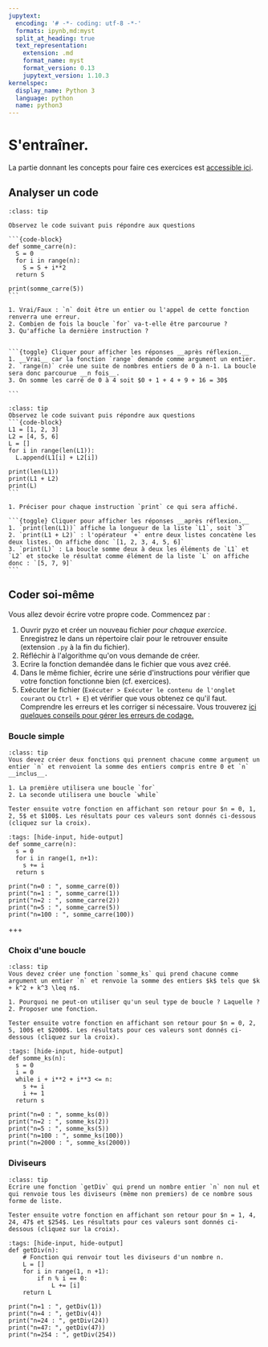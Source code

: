 ```yaml
---
jupytext:
  encoding: '# -*- coding: utf-8 -*-'
  formats: ipynb,md:myst
  split_at_heading: true
  text_representation:
    extension: .md
    format_name: myst
    format_version: 0.13
    jupytext_version: 1.10.3
kernelspec:
  display_name: Python 3
  language: python
  name: python3
---
```


# S'entraîner.
La partie donnant les concepts pour faire ces exercices est [accessible ici](https://pcsi3physiquestan.github.io/intro_python/notebook/bases_intro.html).

## Analyser un code

````{admonition} Exercice : Fonction et boucle
:class: tip

Observez le code suivant puis répondre aux questions

```{code-block}
def somme_carre(n):
  S = 0
  for i in range(n):
    S = S + i**2
  return S

print(somme_carre(5))
```

1. Vrai/Faux : `n` doit être un entier ou l'appel de cette fonction renverra une erreur.
2. Combien de fois la boucle `for` va-t-elle être parcourue ?
3. Qu'affiche la dernière instruction ?


```{toggle} Cliquer pour afficher les réponses __après réflexion.__
1. __Vrai__ car la fonction `range` demande comme argument un entier.
2. `range(n)` crée une suite de nombres entiers de 0 à n-1. La boucle sera donc parcourue __n fois__.
3. On somme les carré de 0 à 4 soit $0 + 1 + 4 + 9 + 16 = 30$

```

````

````{admonition} Exercice :  Utiliser des listes
:class: tip
Observez le code suivant puis répondre aux questions
```{code-block}
L1 = [1, 2, 3]
L2 = [4, 5, 6]
L = []
for i in range(len(L1)):
  L.append(L1[i] + L2[i])

print(len(L1))
print(L1 + L2)
print(L)
```

1. Préciser pour chaque instruction `print` ce qui sera affiché.

```{toggle} Cliquer pour afficher les réponses __après réflexion.__
1. `print(len(L1))` affiche la longueur de la liste `L1`, soit `3`
2. `print(L1 + L2)` : l'opérateur `+` entre deux listes concatène les deux listes. On affiche donc `[1, 2, 3, 4, 5, 6]`
3. `print(L)` : La boucle somme deux à deux les éléments de `L1` et `L2` et stocke le résultat comme élément de la liste `L` on affiche donc : `[5, 7, 9]`
```
````

## Coder soi-même

Vous allez devoir écrire votre propre code. Commencez par :
1. Ouvrir pyzo et créer un nouveau fichier _pour chaque exercice_. Enregistrez le dans un répertoire clair pour le retrouver ensuite (extension `.py` à la fin du fichier).
2. Réfléchir à l'algorithme qu'on vous demande de créer.
3. Ecrire la fonction demandée dans le fichier que vous avez créé.
4. Dans le même fichier, écrire une série d'instructions pour vérifier que votre fonction fonctionne bien (cf. exercices).
5. Exécuter le fichier (`Exécuter > Exécuter le contenu de l'onglet courant` ou `Ctrl + E`) et vérifier que vous obtenez ce qu'il faut. Comprendre les erreurs et les corriger si nécessaire. Vous trouverez [ici quelques conseils pour gérer les erreurs de codage.](erreurs)


### Boucle simple

````{admonition} Boucle simple
:class: tip
Vous devez créer deux fonctions qui prennent chacune comme argument un entier `n` et renvoient la somme des entiers compris entre 0 et `n` __inclus__.

1. La première utilisera une boucle `for`
2. La seconde utilisera une boucle `while`

Tester ensuite votre fonction en affichant son retour pour $n = 0, 1, 2, 5$ et $100$. Les résultats pour ces valeurs sont donnés ci-dessous (cliquez sur la croix).
````

```{code-cell}
:tags: [hide-input, hide-output]
def somme_carre(n):
  s = 0
  for i in range(1, n+1):
    s += i
  return s

print("n=0 : ", somme_carre(0))
print("n=1 : ", somme_carre(1))
print("n=2 : ", somme_carre(2))
print("n=5 : ", somme_carre(5))
print("n=100 : ", somme_carre(100))
```

+++

### Choix d'une boucle

````{admonition} Choix d'une boucle
:class: tip
Vous devez créer une fonction `somme_ks` qui prend chacune comme argument un entier `n` et renvoie la somme des entiers $k$ tels que $k + k^2 + k^3 \leq n$.

1. Pourquoi ne peut-on utiliser qu'un seul type de boucle ? Laquelle ?
2. Proposer une fonction.

Tester ensuite votre fonction en affichant son retour pour $n = 0, 2, 5, 100$ et $2000$. Les résultats pour ces valeurs sont donnés ci-dessous (cliquez sur la croix).
````

```{code-cell}
:tags: [hide-input, hide-output]
def somme_ks(n):
  s = 0
  i = 0
  while i + i**2 + i**3 <= n:
    s += i
    i += 1
  return s

print("n=0 : ", somme_ks(0))
print("n=2 : ", somme_ks(2))
print("n=5 : ", somme_ks(5))
print("n=100 : ", somme_ks(100))
print("n=2000 : ", somme_ks(2000))
```

### Diviseurs
````{admonition} Diviseurs
:class: tip
Ecrire une fonction `getDiv` qui prend un nombre entier `n` non nul et qui renvoie tous les diviseurs (même non premiers) de ce nombre sous forme de liste.

Tester ensuite votre fonction en affichant son retour pour $n = 1, 4, 24, 47$ et $254$. Les résultats pour ces valeurs sont donnés ci-dessous (cliquez sur la croix).

````

```{code-cell}
:tags: [hide-input, hide-output]
def getDiv(n):
    # Fonction qui renvoir tout les diviseurs d'un nombre n.
    L = []
    for i in range(1, n +1):
        if n % i == 0:
            L += [i]
    return L

print("n=1 : ", getDiv(1))
print("n=4 : ", getDiv(4))
print("n=24 : ", getDiv(24))
print("n=47: ", getDiv(47))
print("n=254 : ", getDiv(254))
```